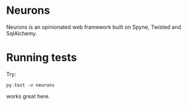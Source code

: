 Neurons
=======

Neurons is an opinionated web framework built on Spyne, Twisted and SqlAlchemy.

Running tests
=============

Try:

    py.test -v neurons

works great here.
